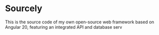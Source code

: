 <h1>Sourcely</h1>
<p>This is the source code of my own open-source web framework based on Angular 20, featuring an integrated API and database serv</p>
